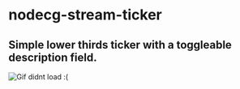 # nodecg-stream-ticker
## Simple lower thirds ticker with a toggleable description field.
![Gif didnt load :(](https://images.danno.nz/img/0bitUta1uE.gif)
